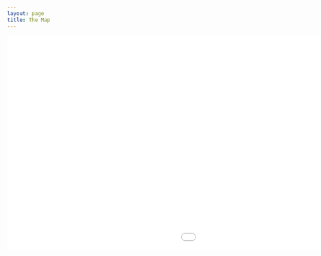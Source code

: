 ```yaml
---
layout: page
title: The Map
---
```


<iframe src="/map/map.html" height="500" width="1500" style="border:none;"></iframe>
